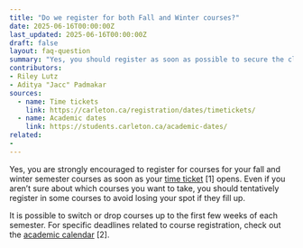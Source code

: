 ```yaml
---
title: "Do we register for both Fall and Winter courses?"
date: 2025-06-16T00:00:00Z
last_updated: 2025-06-16T00:00:00Z
draft: false
layout: faq-question
summary: "Yes, you should register as soon as possible to secure the classes you want."
contributors: 
- Riley Lutz 
- Aditya "Jacc" Padmakar
sources:
  - name: Time tickets
    link: https://carleton.ca/registration/dates/timetickets/
  - name: Academic dates
    link: https://students.carleton.ca/academic-dates/
related:
- 
---
```

Yes, you are strongly encouraged to register for courses for your fall and winter semester courses as soon as your [time ticket](https://carleton.ca/registration/dates/timetickets/) [1] opens. Even if you aren’t sure about which courses you want to take, you should tentatively register in some courses to avoid losing your spot if they fill up. 

It is possible to switch or drop courses up to the first few weeks of each semester. For specific deadlines related to course registration, check out the [academic calendar](https://students.carleton.ca/academic-dates/) [2]. 